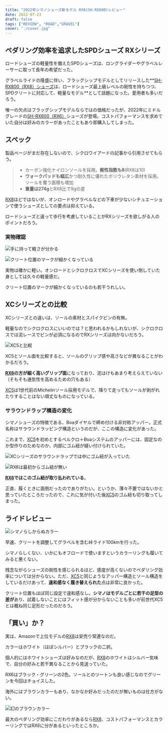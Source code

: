 ```yaml
---
title: "2022年シマノシューズ新モデル RX6(SH-RX600)レビュー"
date: 2022-07-23
draft: false
tags: ["REVIEW", "ROAD","GRAVEL"]
cover: "./cover.jpg"
---
```


## ペダリング効率を追求したSPDシューズ RXシリーズ

ロードシューズの軽量性を備えたSPDシューズは、ロングライダーやグラベルレーサーに取って長年の希望だった。

グラベルライドの隆盛に伴い、フラッグシップモデルとしてリリースした**[SH-RX800（RX8）シューズ](https://amzn.to/3BbdH8x)は、ロードシューズ最上級レベルの剛性を持ちつつ、SPDクリートに対応して、軽量なモデル**として話題になった。愛用者も多いだろう。

唯一の欠点はフラッグシップモデルならではの価格だったが、2022年にミドルグレードの[SH-RX600（RX6）](https://ck.jp.ap.valuecommerce.com/servlet/referral?sid=3171302&pid=887657037&vc_url=https%3A%2F%2Fpaypaymall.yahoo.co.jp%2Fstore%2Fkt-gigaweb%2Fitem%2F299-smn-sh-rx600%2F)シューズが登場。コストパフォーマンスを求めていた自分は好みのカラーがあったこともあり即購入してしまった。

<LinkBox url="https://paypaymall.yahoo.co.jp/store/kt-gigaweb/item/299-smn-sh-rx600/" linkurl="https://ck.jp.ap.valuecommerce.com/servlet/referral?sid=3171302&pid=887657037&vc_url=https%3A%2F%2Fpaypaymall.yahoo.co.jp%2Fstore%2Fkt-gigaweb%2Fitem%2F299-smn-sh-rx600%2F" />

## スペック

<LinkBox url="https://www.cyclowired.jp/news/node/372229" />

製品ページがまだ存在しないので、シクロワイアードの記事から引用させてもらう。

> - カーボン強化ナイロンソールを採用。**剛性指数も8**(RX8は10)
> - **ウォークパッドも幅広**かつ耐久性に優れたポリウレタン素材を採用。ソールを覆う面積も増加
> - **重量は274g**とRX8比で9gの差

[RX8](https://amzn.to/3BbdH8x)ほどではないが、オンロードやグラベルなどの下車が少ないシチュエーションで使うシューズとしての要点は抑えている。

ロードシューズと違って歩行を考慮していることがRXシリーズを欲しがる人のポイントだろう。

### 実物確認

![手に持って軽さが分かる](./soal.jpg)

![クリート位置のマークが細かくなっている](./mark.jpg)

実物は確かに軽い。オンロードとシクロクロスでXCシリーズを使い倒していた身としては久々の軽量感だ。

クリート位置のマークが細かくなっているのも若干うれしい。

## XCシリーズとの比較

XCシリーズとの違いは、ソールの素材とスパイクピンの有無。

軽量なのでシクロクロスにいいのでは？と思われるかもしれないが、シクロクロスでは泥レースでピンが必須になるのでRXシリーズは向かないだろう。

![XC5と比較](./compare_soal.jpg)

XC5とソール面を比較すると、ソールのグリップ感や高さなどが異なることがわかるだろう。

**[RX6](https://ck.jp.ap.valuecommerce.com/servlet/referral?sid=3171302&pid=887657037&vc_url=https%3A%2F%2Fpaypaymall.yahoo.co.jp%2Fstore%2Fkt-gigaweb%2Fitem%2F299-smn-sh-rx600%2F)の方が細く高いグリップ面**になっており、泥はけもあまり考えらえていない（そもそも通気性を高めるための穴もある）

[XC5](https://amzn.to/3omr7Hl)は1世代前のMichelinソール採用モデルで、降りて走ってもソールが剥がれたりすることはない頑丈なものになっている。

### サラウンドラップ構造の変化

シマノシューズの特徴である、Boaダイヤルで締め付ける非対称アッパー。正式名称はサラウンドラッピング構造というのだが、ここの構造に変化があった。

これまで、[XC5](https://amzn.to/3omr7Hl)を初めとするベルクロ＋Boaシステムのアッパーには、固定なのか型作りのためなのか、内部にゴム紐が縫い付けられていた。

![XCシリーズのサラウンドラップでは中にゴム紐が入っていた](./compare2.jpg)

![RX6は最初からゴム紐が無い](./compare1.jpg)

**[RX6](https://ck.jp.ap.valuecommerce.com/servlet/referral?sid=3171302&pid=887657037&vc_url=https%3A%2F%2Fpaypaymall.yahoo.co.jp%2Fstore%2Fkt-gigaweb%2Fitem%2F299-smn-sh-rx600%2F)ではこのゴム紐が取り払われている**。

正直、履くときに面倒だったのでありがたい。というか、薄々不要ではないかと思っていたところだったので、これに気が付いた後[XC5](https://amzn.to/3omr7Hl)のゴム紐も切り取ってしまった。

## ライドレビュー

![シマノらしからぬカラー](./ride.jpg)

早速、クリートを調整してグラベルを含む峠ライド100kmを行った。

シマノらしくない、いかにもオフロードで使いますというカラーリングも履いてみると悪くない。

残念ながらシューズの剛性を感じられるほど、感度が高くないのでペダリング効率については分からない。ただ、[XC5](https://amzn.to/3omr7Hl)と同じようなアッパー構造とソール構造をしているだけあって、**違和感なく履き替えられた**点は非常に良かった。

クリート位置もほぼ同じ設定で違和感なし。**シマノはモデルごとに若干の足型の差が**あり、試着しないことにはフィット感が分からないことも多いが前世代XC5とは概ね同じ足形だったのだろう。

## 「買い」か？

実は、Amazonで上位モデルの[RX8](https://amzn.to/3BbdH8x)は安売り常連なのだ。

<LinkBox url="https://www.amazon.co.jp/dp/B07XXDMWVG/" isAmazonLink />

カラーはホワイト（ほぼシルバー）とブラックの二択。

個人的にはホワイトシューズは好みなのだが、[RX8](https://amzn.to/3BbdH8x)のホワイトはシルバー気味で、自分の好みと若干異なることから見送っていた。

RX6はブラック・グリーンの2色。ソールとのツートンも良い感じなのでグリーンを今回はチョイスした。

海外にはブラウンカラーもあり、なかなか好みだったのだが無いものは仕方がない。

![幻のブラウンカラー](./brown.jpg)

最大のペダリング効率にこだわりがあるなら[RX8](https://amzn.to/3BbdH8x)、コストパフォーマンスとカラーリングではRX6に分があるといったところか。

<LinkBox url="https://paypaymall.yahoo.co.jp/store/kt-gigaweb/item/299-smn-sh-rx600/" linkurl="https://ck.jp.ap.valuecommerce.com/servlet/referral?sid=3171302&pid=887657037&vc_url=https%3A%2F%2Fpaypaymall.yahoo.co.jp%2Fstore%2Fkt-gigaweb%2Fitem%2F299-smn-sh-rx600%2F" />
